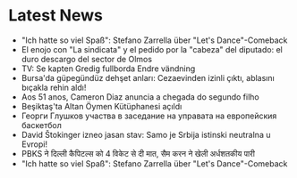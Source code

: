 # Latest News
-  "Ich hatte so viel Spaß": Stefano Zarrella über "Let's Dance"-Comeback
-  El enojo con "La sindicata" y el pedido por la "cabeza" del diputado: el duro descargo del sector de Olmos
-  TV: Se kapten Gredig fullborda Endre vändning
-  Bursa'da güpegündüz dehşet anları: Cezaevinden izinli çıktı, ablasını bıçakla rehin aldı!
-  Aos 51 anos, Cameron Diaz anuncia a chegada do segundo filho
-  Beşiktaş'ta Altan Öymen Kütüphanesi açıldı
-  Георги Глушков участва в заседание на управата на европейския баскетбол
-  David Štokinger izneo jasan stav: Samo je Srbija istinski neutralna u Evropi!
-  PBKS ने दिल्ली कैपिटल्स को 4 विकेट से दी मात, सैम करन ने खेली अर्धशतकीय पारी
-  "Ich hatte so viel Spaß": Stefano Zarrella über "Let's Dance"-Comeback
